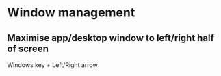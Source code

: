 # Window management

## Maximise app/desktop window to left/right half of screen
Windows key + Left/Right arrow
